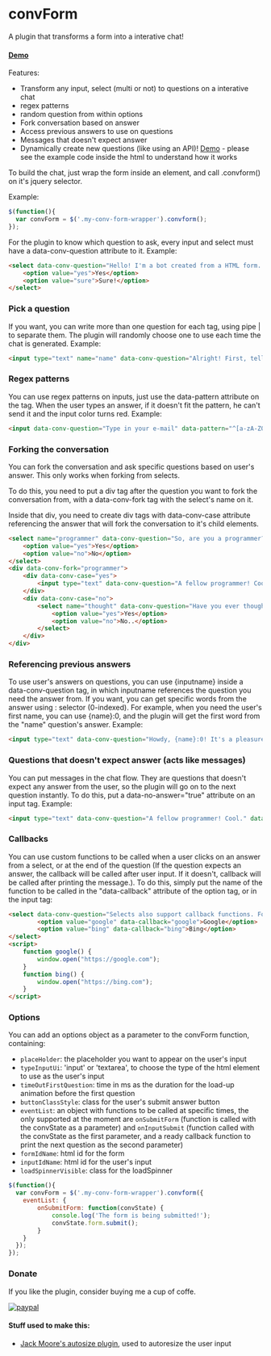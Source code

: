 # convForm

A plugin that transforms a form into a interative chat!

#### [Demo](https://eduardotkoller.github.io/convForm)

Features:

* Transform any input, select (multi or not) to questions on a interative chat
* regex patterns
* random question from within options
* Fork conversation based on answer
* Access previous answers to use on questions
* Messages that doesn't expect answer
* Dynamically create new questions (like using an API)! [Demo](https://eduardotkoller.github.io/convForm/api_example.html) - please see the example code inside the html to understand how it works

To build the chat, just wrap the form inside an element, and call .convform() on it's jquery selector.

Example:

```javascript
$(function(){
  var convForm = $('.my-conv-form-wrapper').convform();
});
```


For the plugin to know which question to ask, every input and select must have a data-conv-question attribute to it. Example:

```html
<select data-conv-question="Hello! I'm a bot created from a HTML form. Can I show you some features?">
	<option value="yes">Yes</option>
	<option value="sure">Sure!</option>
</select>
```


### Pick a question

If you want, you can write more than one question for each tag, using pipe | to separate them. The plugin will randomly choose one to use each time the chat is generated. Example:

```html
<input type="text" name="name" data-conv-question="Alright! First, tell me your full name, please.|Okay! Please, tell me your name first.">
```


### Regex patterns

You can use regex patterns on inputs, just use the data-pattern attribute on the tag. When the user types an answer, if it doesn't fit the pattern, he can't send it and the input color turns red. Example:

```html
<input data-conv-question="Type in your e-mail" data-pattern="^[a-zA-Z0-9.!#$%&’*+/=?^_`{|}~-]+@[a-zA-Z0-9-]+\.[a-zA-Z0-9-]+(?:\.[a-zA-Z0-9-]+)*$" type="email" name="email">
```

### Forking the conversation

You can fork the conversation and ask specific questions based on user's answer. This only works when forking from selects.

To do this, you need to put a div tag after the question you want to fork the conversation from, with a data-conv-fork tag with the select's name on it.

Inside that div, you need to create div tags with data-conv-case attribute referencing the answer that will fork the conversation to it's child elements.

```html
<select name="programmer" data-conv-question="So, are you a programmer? (this question will fork the conversation based on your answer)">
	<option value="yes">Yes</option>
	<option value="no">No</option>
</select>
<div data-conv-fork="programmer">
	<div data-conv-case="yes">
	 	<input type="text" data-conv-question="A fellow programmer! Cool." data-no-answer="true">
	</div>
	<div data-conv-case="no">
		<select name="thought" data-conv-question="Have you ever thought about learning? Programming is fun!">
			<option value="yes">Yes</option>
			<option value="no">No..</option>
		</select>
	</div>
</div>
```

### Referencing previous answers

To use user's answers on questions, you can use {inputname} inside a data-conv-question tag, in which inputname references the question you need the answer from. If you want, you can get specific words from the answer using : selector (0-indexed). For example, when you need the user's first name, you can use {name}:0, and the plugin will get the first word from the "name" question's answer. Example:

```html
<input type="text" data-conv-question="Howdy, {name}:0! It's a pleasure to meet you. How's your day?">
```

### Questions that doesn't expect answer (acts like messages)

You can put messages in the chat flow. They are questions that doesn't expect any answer from the user, so the plugin will go on to the next question instantly. To do this, put a data-no-answer="true" attribute on an input tag. Example:

```html
<input type="text" data-conv-question="A fellow programmer! Cool." data-no-answer="true">
```

### Callbacks

You can use custom functions to be called when a user clicks on an answer from a select, or at the end of the question (If the question expects an answer, the callback will be called after user input. If it doesn't, callback will be called after printing the message.). To do this, simply put the name of the function to be called in the "data-callback" attribute of the option tag, or in the input tag:

```html
<select data-conv-question="Selects also support callback functions. For example, try one of these:">
		<option value="google" data-callback="google">Google</option>
		<option value="bing" data-callback="bing">Bing</option>
</select>
<script>
	function google() {
		window.open("https://google.com");
	}
	function bing() {
		window.open("https://bing.com");
	}
</script>
```

### Options

You can add an options object as a parameter to the convForm function, containing:

* ```placeHolder```: the placeholder you want to appear on the user's input
* ```typeInputUi```: 'input' or 'textarea', to choose the type of the html element to use as the user's input
* ```timeOutFirstQuestion```: time in ms as the duration for the load-up animation before the first question
* ```buttonClassStyle```: class for the user's submit answer button
* ```eventList```: an object with functions to be called at specific times, the only supported at the moment are ```onSubmitForm``` (function is called with the convState as a parameter) and ```onInputSubmit``` (function called with the convState as the first parameter, and a ready callback function to print the next question as the second parameter)
* ```formIdName```: html id for the form
* ```inputIdName```: html id for the user's input
* ```loadSpinnerVisible```: class for the loadSpinner


```javascript
$(function(){
  var convForm = $('.my-conv-form-wrapper').convform({
    eventList: {
        onSubmitForm: function(convState) {
            console.log('The form is being submitted!');
            convState.form.submit();
        }
    }
  });
});
```

### Donate

If you like the plugin, consider buying me a cup of coffe.

[![paypal](https://www.paypalobjects.com/en_US/i/btn/btn_donateCC_LG.gif)](https://www.paypal.com/cgi-bin/webscr?cmd=_donations&business=eduardotkoller%40gmail%2ecom&lc=US&item_name=convForm&no_note=0&currency_code=USD&bn=PP%2dDonationsBF%3abtn_donateCC_LG%2egif%3aNonHostedGuest)

#### Stuff used to make this:

* [Jack Moore's autosize plugin](https://github.com/jackmoore/autosize), used to autoresize the user input
